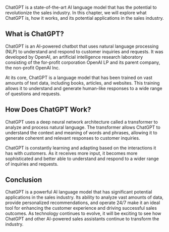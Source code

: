 
ChatGPT is a state-of-the-art AI language model that has the potential to revolutionize the sales industry. In this chapter, we will explore what ChatGPT is, how it works, and its potential applications in the sales industry.

What is ChatGPT?
----------------

ChatGPT is an AI-powered chatbot that uses natural language processing (NLP) to understand and respond to customer inquiries and requests. It was developed by OpenAI, an artificial intelligence research laboratory consisting of the for-profit corporation OpenAI LP and its parent company, the non-profit OpenAI Inc.

At its core, ChatGPT is a language model that has been trained on vast amounts of text data, including books, articles, and websites. This training allows it to understand and generate human-like responses to a wide range of questions and requests.

How Does ChatGPT Work?
----------------------

ChatGPT uses a deep neural network architecture called a transformer to analyze and process natural language. The transformer allows ChatGPT to understand the context and meaning of words and phrases, allowing it to generate coherent and relevant responses to customer inquiries.

ChatGPT is constantly learning and adapting based on the interactions it has with customers. As it receives more input, it becomes more sophisticated and better able to understand and respond to a wider range of inquiries and requests.

Conclusion
----------

ChatGPT is a powerful AI language model that has significant potential applications in the sales industry. Its ability to analyze vast amounts of data, provide personalized recommendations, and operate 24/7 make it an ideal tool for enhancing the customer experience and driving successful sales outcomes. As technology continues to evolve, it will be exciting to see how ChatGPT and other AI-powered sales assistants continue to transform the industry.
